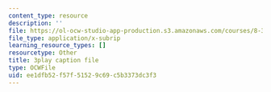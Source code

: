 ```yaml
---
content_type: resource
description: ''
file: https://ol-ocw-studio-app-production.s3.amazonaws.com/courses/8-333-statistical-mechanics-i-statistical-mechanics-of-particles-fall-2013/ee1dfb52f57f51529c69c5b3373dc3f3_TSjJlJJ2aoI.vtt
file_type: application/x-subrip
learning_resource_types: []
resourcetype: Other
title: 3play caption file
type: OCWFile
uid: ee1dfb52-f57f-5152-9c69-c5b3373dc3f3
---
```

